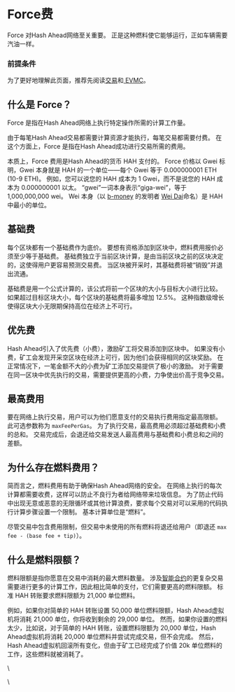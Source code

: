 # Force费

Force 对Hash Ahead网络至关重要。 正是这种燃料使它能够运行，正如车辆需要汽油一样。

### 前提条件 <a href="#prerequisites" id="prerequisites"></a>

为了更好地理解此页面，推荐先阅读[交易](jiao-yi.md)和[ EVMC](hash-ahead-xu-ni-ji-evmc/)。

## 什么是 Force？ <a href="#what-is-gas" id="what-is-gas"></a>

Force 是指在Hash Ahead网络上执行特定操作所需的计算工作量。

由于每笔Hash Ahead交易都需要计算资源才能执行，每笔交易都需要付费。 在这个方面上，Force 是指在Hash Ahead成功进行交易所需的费用。

本质上，Force 费用是Hash Ahead的货币 HAH 支付的。 Force 价格以 Gwei 标明，Gwei 本身就是 HAH 的一个单位――每个 Gwei 等于 0.000000001 ETH (10-9 ETH)。 例如，您可以说您的 HAH 成本为 1 Gwei，而不是说您的 HAH 成本为 0.000000001 以太。 “gwei”一词本身表示“giga-wei”，等于 1,000,000,000 wei。 Wei 本身（以 [b-money](https://www.investopedia.com/terms/b/bmoney.asp) 的发明者 [Wei Dai](https://wikipedia.org/wiki/Wei\_Dai)命名）是 HAH 中最小的单位。

## 基础费 <a href="#base-fee" id="base-fee"></a>

每个区块都有一个基础费作为底价。 要想有资格添加到区块中，燃料费用报价必须至少等于基础费。 基础费独立于当前区块计算，是由当前区块之前的区块决定的，这使得用户更容易预测交易费。 当区块被开采时，其基础费将被“销毁”并退出流通。

基础费是用一个公式计算的，该公式将前一个区块的大小与目标大小进行比较。 如果超过目标区块大小，每个区块的基础费将最多增加 12.5%。 这种指数级增长使得区块大小无限期保持高位在经济上不可行。

## 优先费 <a href="#priority-fee" id="priority-fee"></a>

Hash Ahead引入了优先费（小费），激励矿工将交易添加到区块中。 如果没有小费，矿工会发现开采空区块在经济上可行，因为他们会获得相同的区块奖励。 在正常情况下，一笔金额不大的小费为矿工添加交易提供了极小的激励。 对于需要在同一区块中优先执行的交易，需要提供更高的小费，力争使出价高于竞争交易。

## 最高费用 <a href="#maxfee" id="maxfee"></a>

要在网络上执行交易，用户可以为他们愿意支付的交易执行费用指定最高限额。 此可选参数称为 `maxFeePerGas`。 为了执行交易，最高费用必须超过基础费和小费的总和。 交易完成后，会退还给交易发送人最高费用与基础费和小费总和之间的差额。

## 为什么存在燃料费用？ <a href="#why-do-gas-fees-exist" id="why-do-gas-fees-exist"></a>

简而言之，燃料费用有助于确保Hash Ahead网络的安全。 在网络上执行的每次计算都需要收费，这样可以防止不良行为者给网络带来垃圾信息。 为了防止代码中出现无意或恶意的无限循环或其他计算浪费，要求每个交易对可以采用的代码执行计算步骤设置一个限制。 基本计算单位是“燃料”。

尽管交易中包含费用限制，但交易中未使用的所有燃料将退还给用户（即退还 `max fee - (base fee + tip)`）。

## 什么是燃料限额？ <a href="#what-is-gas-limit" id="what-is-gas-limit"></a>

燃料限额是指你愿意在交易中消耗的最大燃料数量。 涉及[智能合约](../hash-ahead-dui-zhan/zhi-neng-he-yue/)的更复杂交易需要进行更多的计算工作，因此相比简单的支付，它们需要更高的燃料限额。 标准 HAH 转账要求燃料限额为 21,000 单位燃料。

例如，如果你对简单的 HAH 转账设置 50,000 单位燃料限额，Hash Ahead虚拟机将消耗 21,000 单位，你将收到剩余的 29,000 单位。 然而，如果你设置的燃料太少，比如说，对于简单的 HAH 转账，设置燃料限额为 20,000 单位，Hash Ahead虚拟机将消耗 20,000 单位燃料并尝试完成交易，但不会完成。 然后，Hash  Ahead虚拟机回滚所有变化，但由于矿工已经完成了价值 20k 单位燃料的工作，这些燃料就被消耗了。

\


\
